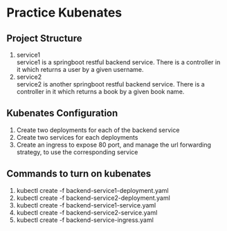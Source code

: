 # Practice Kubenates

## Project Structure
1. service1<br>
service1 is a springboot restful backend service. There is a controller in it which returns a user by a given username.
2. service2<br>
service2 is another springboot restful backend service. There is a controller in it which returns a book by a given book name.

## Kubenates Configuration
1. Create two deployments for each of the backend service
2. Create two services for each deployments
3. Create an ingress to expose 80 port, and manage the url forwarding strategy, to use the corresponding service

## Commands to turn on kubenates
1. kubectl create -f backend-service1-deployment.yaml
2. kubectl create -f backend-service2-deployment.yaml
3. kubectl create -f backend-service1-service.yaml
4. kubectl create -f backend-service2-service.yaml
5. kubectl create -f backend-service-ingress.yaml